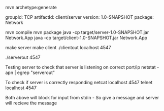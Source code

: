 mvn archetype:generate

groupId: TCP
artifactId: client/server
version: 1.0-SNAPSHOT
package: Network


mvn compile
mvn package
java -cp target/server-1.0-SNAPSHOT.jar Network.App
java -cp target/client-1.0-SNAPSHOT.jar Network.App


make server
make client
./clientout localhost 4547

./serverout 4547

Testing server
to check that server is listening on correct port/ip
netstat -apn | egrep "serverout"

To check if server is correctly responding
netcat localhost 4547
telnet localhost 4547

Both above will block for input from stdin - So give a message and server will recieve the message
